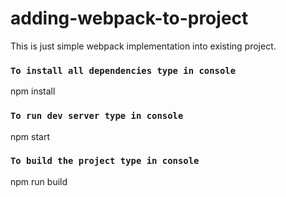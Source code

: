 # adding-webpack-to-project
This is just simple webpack implementation into existing project.

### `To install all dependencies type in console`

npm install

### `To run dev server type in console`
npm start

### `To build the project type in console`
npm run build
